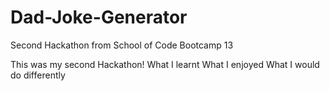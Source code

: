 # Dad-Joke-Generator
Second Hackathon from School of Code Bootcamp 13

This was my second Hackathon!
What I learnt
What I enjoyed
What I would do differently
